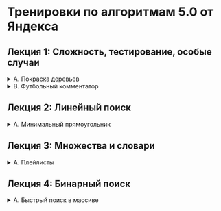 # Тренировки по алгоритмам 5.0 от Яндекса
## Лекция 1: Сложность, тестирование, особые случаи
<details>
<summary>A. Покраска деревьев</summary>

| Ограничение времени | 1 секунда                        |
| ------------------- | -------------------------------- |
| Ограничение памяти  | 64Mb                             |
| Ввод                | стандартный ввод или input.txt   |
| Вывод               | стандартный вывод или output.txt |

Вася и Маша участвуют в субботнике и красят стволы деревьев в белый цвет. Деревья растут вдоль улицы через равные промежутки в 1 метр. Одно из деревьев обозначено числом ноль, деревья по одну сторону занумерованы положительными числами 1,2 и т.д., а в другую — отрицательными −1,−2 и т.д.

Ведро с краской для Васи установили возле дерева P, а для Маши — возле дерева Q. Ведра с краской очень тяжелые и 
Вася с Машей не могут их переставить, поэтому они окунают кисть в ведро и уже с этой кистью идут красить дерево. Краска на кисти из ведра Васи засыхает, когда он удаляется от ведра более чем на V метров, а из ведра Маши — на M метров. Определите, сколько деревьев может быть покрашено.

### Формат ввода
В первой строке содержится два целых числа P и V — номер дерева, у которого стоит ведро Васи и на сколько деревьев он может от него удаляться.
В второй строке содержится два целых числа Q и M — аналогичные данные для Маши.
Все числа целые и по модулю не превосходят 108.
### Формат вывода
Выведите одно число — количество деревьев, которые могут быть покрашены.
</details>

<details>
<summary>B. Футбольный комментатор</summary>

| Ограничение времени | 2 секунды                        |
| ------------------- | -------------------------------- |
| Ограничение памяти  | 64Mb                             |
| Ввод                | стандартный ввод или input.txt   |
| Вывод               | стандартный вывод или output.txt |
Раунд плей-офф между двумя командами состоит из двух матчей. Каждая команда проводит по одному матчу «дома» и «в гостях». Выигрывает команда, забившая большее число мячей. Если же число забитых мячей совпадает, выигрывает команда, забившая больше мячей «в гостях». Если и это число мячей совпадает, матч переходит в дополнительный тайм или серию пенальти.
Вам дан счёт первого матча, а также счёт текущей игры (которая ещё не завершилась). Помогите комментатору сообщить, сколько голов необходимо забить первой команде, чтобы победить, не переводя игру в дополнительное время.
### Формат ввода
В первой строке записан счёт первого мачта в формате G1:G2, где G1 — число мячей, забитых первой командой, а G2 — число мячей, забитых второй командой.
Во второй строке записан счёт второго (текущего) матча в аналогичном формате. Все числа в записи счёта не превышают 5.
В третьей строке записано число 1, если первую игру первая команда провела «дома», или 2, если «в гостях».
### Формат вывода
Выведите единственное целое число "— необходимое количество мячей.

</details>

## Лекция 2: Линейный поиск
<details>
<summary>A. Минимальный прямоугольник</summary>

| Ограничение времени | 1 секунда                        |
| ------------------- | -------------------------------- |
| Ограничение памяти  | 64Mb                             |
| Ввод                | стандартный ввод или input.txt   |
| Вывод               | стандартный вывод или output.txt |
На клетчатой плоскости закрашено K клеток. Требуется найти минимальный по площади прямоугольник, со сторонами, параллельными линиям сетки, покрывающий все закрашенные клетки.
### Формат ввода
Во входном файле, на первой строке, находится число K (1 ≤ K ≤ 100). На следующих K строках находятся пары чисел Xi и Yi — координаты закрашенных клеток (|Xi|, |Yi| ≤ 109).
### Формат вывода
Выведите в выходной файл координаты левого нижнего и правого верхнего углов прямоугольника.
</details>

## Лекция 3: Множества и словари
<details>
<summary>A. Плейлисты</summary>

| Ограничение времени | 1.5 секунд                       |
| ------------------- | -------------------------------- |
| Ограничение памяти  | 256Mb                            |
| Ввод                | стандартный ввод или input.txt   |
| Вывод               | стандартный вывод или output.txt |

Костя успешно прошел собеседование и попал на стажировку в отдел разработки сервиса «Музыка».
Конкретно ему поручили такое задание — научиться подбирать плейлист для группы друзей, родственников или коллег. При этом нужно подобрать такой плейлист, в который входят исключительно нравящиеся всем членам группы песни.
Костя очень хотел выполнить это задание быстро и качественно, но у него не получается. Помогите ему написать программу, которая составляет плейлист для группы людей.
### Формат ввода
В первой строке расположено одно натуральное число n(1≤n≤2⋅105), где n – количество человек в группе.
В следующих 2⋅n строках идет описание любимых плейлистов членов группы. По 2 строки на каждого участника.
В первой из этих 2-х строк расположено число ki — количество любимых треков i-го члена группы. В следующей строке расположено ki строк через пробел — названия любимых треков i-го участника группы.
Каждый трек в плейлисте задан в виде строки, все строки уникальны, сумма длин строк не превосходит 2⋅106. Строки содержат большие и маленькие латинские буквы и цифры.
### Формат вывода
Выведите количество, а затем сам список песен через пробел — список треков, которые нравятся каждому участнику группы. Ответ необходимо отсортировать в лексикографическом порядке!
</details>

## Лекция 4: Бинарный поиск
<details>
<summary>A. Быстрый поиск в массиве</summary>

| Ограничение времени | 3 секунды                        |
| ------------------- | -------------------------------- |
| Ограничение памяти  | 64Mb                             |
| Ввод                | стандартный ввод или input.txt   |
| Вывод               | стандартный вывод или output.txt |
Дан массив из N целых чисел. Все числа от −109 до 109.
Нужно уметь отвечать на запросы вида “Cколько чисел имеют значения отL доR?”.
### Формат ввода
Число N (1≤N≤105). Далее N целых чисел.
Затем число запросов K (1≤K≤105).
Далее K пар чисел L,R (−109≤L≤R≤109) — собственно запросы.
### Формат вывода
Выведите K чисел — ответы на запросы.
</details>
